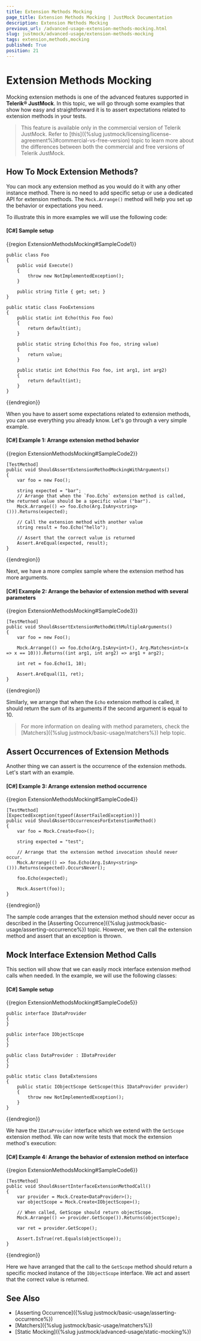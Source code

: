 ```yaml
---
title: Extension Methods Mocking
page_title: Extension Methods Mocking | JustMock Documentation
description: Extension Methods Mocking
previous_url: /advanced-usage-extension-methods-mocking.html
slug: justmock/advanced-usage/extension-methods-mocking
tags: extension,methods,mocking
published: True
position: 21
---
```


# Extension Methods Mocking

Mocking extension methods is one of the advanced features supported in __Telerik®  JustMock__. In this topic, we will go through some examples that show how easy and straightforward it is to assert expectations related to extension methods in your tests.

> This feature is available only in the commercial version of Telerik JustMock. Refer to [this]({%slug justmock/licensing/license-agreement%}#commercial-vs-free-version) topic to learn more about the differences between both the commercial and free versions of Telerik JustMock.

## How To Mock Extension Methods?

You can mock any extension method as you would do it with any other instance method. There is no need to add specific setup or use a dedicated API for extension methods. The `Mock.Arrange()` method will help you set up the behavior or expectations you need. 

To illustrate this in more examples we will use the following code:

#### __[C#] Sample setup__

{{region ExtensionMethodsMocking#SampleCode1}}
    
    public class Foo
    {
        public void Execute()
        {
            throw new NotImplementedException();
        }
    
        public string Title { get; set; }
    }
    
    public static class FooExtensions
    {
        public static int Echo(this Foo foo)
        {
            return default(int);
        }
    
        public static string Echo(this Foo foo, string value)
        {
            return value;
        }
    
        public static int Echo(this Foo foo, int arg1, int arg2)
        {
            return default(int);
        }
    }
{{endregion}}


When you have to assert some expectations related to extension methods, you can use everything you already know. Let's go through a very simple example.

#### __[C#] Example 1: Arrange extension method behavior__

{{region ExtensionMethodsMocking#SampleCode2}}

    [TestMethod]
    public void ShouldAssertExtensionMethodMockingWithArguments()
    {
        var foo = new Foo();
    
        string expected = "bar";
        // Arrange that when the `Foo.Echo` extension method is called, the returned value should be a specific value ("bar").
        Mock.Arrange(() => foo.Echo(Arg.IsAny<string>())).Returns(expected);
    
        // Call the extension method with another value
        string result = foo.Echo("hello");
    
        // Assert that the correct value is returned
        Assert.AreEqual(expected, result);
    }
{{endregion}}


Next, we have a more complex sample where the extension method has more arguments.

#### __[C#] Example 2: Arrange the behavior of extension method with several parameters__

{{region ExtensionMethodsMocking#SampleCode3}}
  
    [TestMethod]
    public void ShouldAssertExtensionMethodWithMultipleArguments()
    {
        var foo = new Foo();
    
        Mock.Arrange(() => foo.Echo(Arg.IsAny<int>(), Arg.Matches<int>(x => x == 10))).Returns((int arg1, int arg2) => arg1 + arg2);
    
        int ret = foo.Echo(1, 10);
    
        Assert.AreEqual(11, ret);
    }
{{endregion}}


Similarly, we arrange that when the `Echo` extension method is called, it should return the sum of its arguments if the second argument is equal to 10.

>For more information on dealing with method parameters, check the [Matchers]({%slug justmock/basic-usage/matchers%}) help topic.

## Assert Occurrences of Extension Methods

Another thing we can assert is the occurrence of the extension methods. Let's start with an example.

#### __[C#] Example 3: Arrange extension method occurrence__

{{region ExtensionMethodsMocking#SampleCode4}}

	[TestMethod]
	[ExpectedException(typeof(AssertFailedException))]
	public void ShouldAssertOccurrencesForExtenstionMethod()
	{
	    var foo = Mock.Create<Foo>();
	
	    string expected = "test";
	
	    // Arrange that the extension method invocation should never occur.
	    Mock.Arrange(() => foo.Echo(Arg.IsAny<string>())).Returns(expected).OccursNever();
	
	    foo.Echo(expected);
	
	    Mock.Assert(foo));
	}
{{endregion}}


The sample code arranges that the extension method should never occur as described in the [Asserting Occurrence]({%slug justmock/basic-usage/asserting-occurrence%}) topic. However, we then call the extension method and assert that an exception is thrown.

## Mock Interface Extension Method Calls

This section will show that we can easily mock interface extension method calls when needed. In the example, we will use the following classes:

#### __[C#] Sample setup__

{{region ExtensionMethodsMocking#SampleCode5}}

	public interface IDataProvider
	{
	}
	
	public interface IObjectScope
	{
	}
	
	public class DataProvider : IDataProvider
	{
	}
	
	public static class DataExtensions
	{
	    public static IObjectScope GetScope(this IDataProvider provider)
	    {
	        throw new NotImplementedException();
	    }
	}
{{endregion}}


We have the `IDataProvider` interface which we extend with the `GetScope` extension method. We can now write tests that mock the extension method's execution:

#### __[C#] Example 4: Arrange the behavior of extension method on interface__
  
{{region ExtensionMethodsMocking#SampleCode6}}

	[TestMethod]
	public void ShouldAssertInterfaceExtensionMethodCall()
	{
	    var provider = Mock.Create<DataProvider>();
	    var objectScope = Mock.Create<IObjectScope>();
	
	    // When called, GetScope should return objectScope.
	    Mock.Arrange(() => provider.GetScope()).Returns(objectScope);
	
	    var ret = provider.GetScope();
	
	    Assert.IsTrue(ret.Equals(objectScope));
	}
{{endregion}}


Here we have arranged that the call to the `GetScope` method should return a specific mocked instance of the `IObjectScope` interface. We act and assert that the correct value is returned.

## See Also

* [Asserting Occurrence]({%slug justmock/basic-usage/asserting-occurrence%})
* [Matchers]({%slug justmock/basic-usage/matchers%})
* [Static Mocking]({%slug justmock/advanced-usage/static-mocking%})